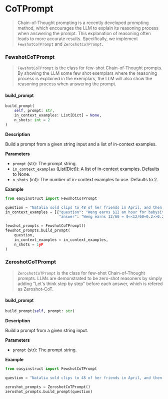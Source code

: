 # CoTPrompt

> Chain-of-Thought prompting is a recently developed prompting method, which encourages the LLM to explain its reasoning process when answering the prompt. This explanation of reasoning often leads to more accurate results. Specifically, we implement `FewshotCoTPrompt` and `ZeroshotCoTPrompt`.

### **FewshotCoTPrompt**

> `FewshotCoTPrompt` is the class for few-shot Chain-of-Thought prompts. By showing the LLM some few shot exemplars where the reasoning process is explained in the exemplars, the LLM will also show the reasoning process when answering the prompt.

#### **build\_prompt**

```python
build_prompt(
    self, prompt: str, 
    in_context_examples: List[Dict] = None, 
    n_shots: int = 2
)
```

**Description**

Build a prompt from a given string input and a list of in-context examples.

**Parameters**

* `prompt` (str): The prompt string.
* `in_context_examples` (List\[Dict]): A list of in-context examples. Defaults to None.
* `n_shots` (int): The number of in-context examples to use. Defaults to 2.

**Example**

```python
from easyinstruct import FewshotCoTPrompt

question = "Natalia sold clips to 48 of her friends in April, and then she sold half as many clips in May. How many clips did Natalia sell altogether in April and May?"
in_context_examples = [{"question": "Weng earns $12 an hour for babysitting. Yesterday, she just did 50 minutes of babysitting. How much did she earn?", 
                        "answer": "Weng earns 12/60 = $<<12/60=0.2>>0.2 per minute.\nWorking 50 minutes, she earned 0.2 x 50 = $<<0.2*50=10>>10.\n#### 10"}]

fewshot_prompts = FewshotCoTPrompt()
fewshot_prompts.build_prompt(
    question, 
    in_context_examples = in_context_examples, 
    n_shots = 1yP
)
```

### **ZeroshotCoTPrompt**

> `ZeroshotCoTPrompt` is the class for few-shot Chain-of-Thought prompts. LLMs are demonstrated to be zero-shot reasoners by simply adding "Let's think step by step" before each answer, which is refered as Zeroshot-CoT.

#### **build\_prompt**

```python
build_prompt(self, prompt: str)
```

**Description**

Build a prompt from a given string input.

**Parameters**

* `prompt` (str): The prompt string.

**Example**

```python
from easyinstruct import FewshotCoTPrompt

question = "Natalia sold clips to 48 of her friends in April, and then she sold half as many clips in May. How many clips did Natalia sell altogether in April and May?"

zeroshot_prompts = ZeroshotCoTPrompt()
zeroshot_prompts.build_prompt(question)
```
